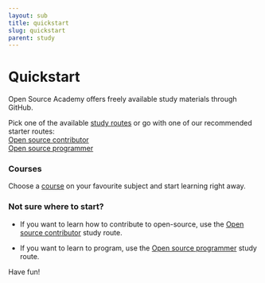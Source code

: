 ```yaml
---
layout: sub
title: quickstart
slug: quickstart
parent: study
---
```

# Quickstart
Open Source Academy offers freely available study materials through GitHub.

Pick one of the available [study routes](/category/routes) or go with one of our recommended starter routes:  
[Open source contributor](/category/routes/blob/master/contributor.md)  
[Open source programmer](/category/routes/blob/master/programmer.md)  

### Courses
Choose a [course](/category/courses) on your favourite subject and start learning right away.

### Not sure where to start?

- If you want to learn how to contribute to open-source, use the [Open source contributor](/category/routes/blob/master/contributor.md) study route.

- If you want to learn to program, use the [Open source programmer](/category/routes/blob/master/programmer.md) study route.

Have fun!

